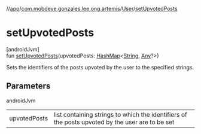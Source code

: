 //[app](../../../index.md)/[com.mobdeve.gonzales.lee.ong.artemis](../index.md)/[User](index.md)/[setUpvotedPosts](set-upvoted-posts.md)

# setUpvotedPosts

[androidJvm]\
fun [setUpvotedPosts](set-upvoted-posts.md)(upvotedPosts: [HashMap](https://kotlinlang.org/api/latest/jvm/stdlib/kotlin.collections/-hash-map/index.html)<[String](https://kotlinlang.org/api/latest/jvm/stdlib/kotlin/-string/index.html), [Any](https://kotlinlang.org/api/latest/jvm/stdlib/kotlin/-any/index.html)?>)

Sets the identifiers of the posts upvoted by the user to the specified strings.

## Parameters

androidJvm

| | |
|---|---|
| upvotedPosts | list containing strings to which the identifiers of the posts upvoted by the user are to be set |
